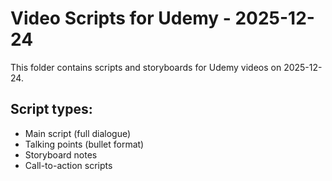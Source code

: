 # Video Scripts for Udemy - 2025-12-24

This folder contains scripts and storyboards for Udemy videos on 2025-12-24.

## Script types:
- Main script (full dialogue)
- Talking points (bullet format)
- Storyboard notes
- Call-to-action scripts
